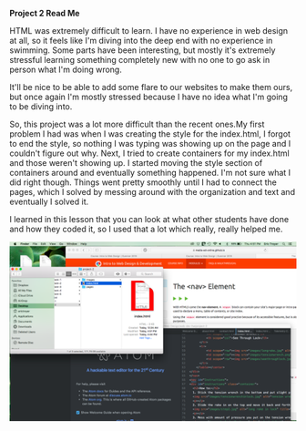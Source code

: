 **Project 2 Read Me**

HTML was extremely difficult to learn. I have no experience in web design at all, so it feels like I'm diving into the deep end with no experience in swimming. Some parts have been interesting, but mostly it's extremely stressful learning something completely new with no one to go ask in person what I'm doing wrong.

It'll be nice to be able to add some flare to our websites to make them ours, but once again I'm mostly stressed because I have no idea what I'm going to be diving into.

So, this project was a lot more difficult than the recent ones.My first problem I had was when I was creating the style for the index.html, I forgot to end the style, so nothing I was typing was showing up on the page and I couldn't figure out why. Next, I tried to create containers for my index.html and those weren't showing up. I started moving the style section of containers around and eventually something happened. I'm not sure what I did right though. Things went pretty smoothly until I had to connect the pages, which I solved by messing around with the organization and text and eventually I solved it.

I learned in this lesson that you can look at what other students have done and how they coded it, so I used that a lot which really, really helped me.

![Desktop Image](./images/desktopimage.jpeg)  

